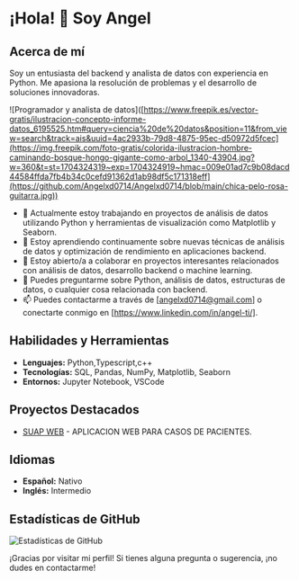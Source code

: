 # ¡Hola! 👋 Soy Angel

## Acerca de mí

Soy un entusiasta del backend y analista de datos con experiencia en Python. Me apasiona la resolución de problemas y el desarrollo de soluciones innovadoras.

![Programador y analista de datos]([https://www.freepik.es/vector-gratis/ilustracion-concepto-informe-datos_6195525.htm#query=ciencia%20de%20datos&position=11&from_view=search&track=ais&uuid=4ac2933b-79d8-4875-95ec-d50972d5fcec](https://img.freepik.com/foto-gratis/colorida-ilustracion-hombre-caminando-bosque-hongo-gigante-como-arbol_1340-43904.jpg?w=360&t=st=1704324319~exp=1704324919~hmac=009e01ad7c9b08dacd44584ffda7fb4b34c0cefd91362d1ab98df5c171318eff](https://github.com/Angelxd0714/Angelxd0714/blob/main/chica-pelo-rosa-guitarra.jpg))

- 🔭 Actualmente estoy trabajando en proyectos de análisis de datos utilizando Python y herramientas de visualización como Matplotlib y Seaborn.
- 🌱 Estoy aprendiendo continuamente sobre nuevas técnicas de análisis de datos y optimización de rendimiento en aplicaciones backend.
- 👯 Estoy abierto/a a colaborar en proyectos interesantes relacionados con análisis de datos, desarrollo backend o machine learning.
- 💬 Puedes preguntarme sobre Python, análisis de datos, estructuras de datos, o cualquier cosa relacionada con backend.
- 📫 Puedes contactarme a través de [angelxd0714@gmail.com] o conectarte conmigo en [https://www.linkedin.com/in/angel-ti/].

## Habilidades y Herramientas

- **Lenguajes:** Python,Typescript,c++
- **Tecnologías:** SQL, Pandas, NumPy, Matplotlib, Seaborn
- **Entornos:** Jupyter Notebook, VSCode

## Proyectos Destacados

- [SUAP WEB](https://github.com/Angelxd0714/SUAP-APP-WEB) - APLICACION WEB PARA CASOS DE PACIENTES.

## Idiomas

- **Español:** Nativo
- **Inglés:** Intermedio

## Estadísticas de GitHub

![Estadísticas de GitHub](https://github-readme-stats.vercel.app/api?username=TuUsuario&show_icons=true&theme=radical)

¡Gracias por visitar mi perfil! Si tienes alguna pregunta o sugerencia, ¡no dudes en contactarme!
